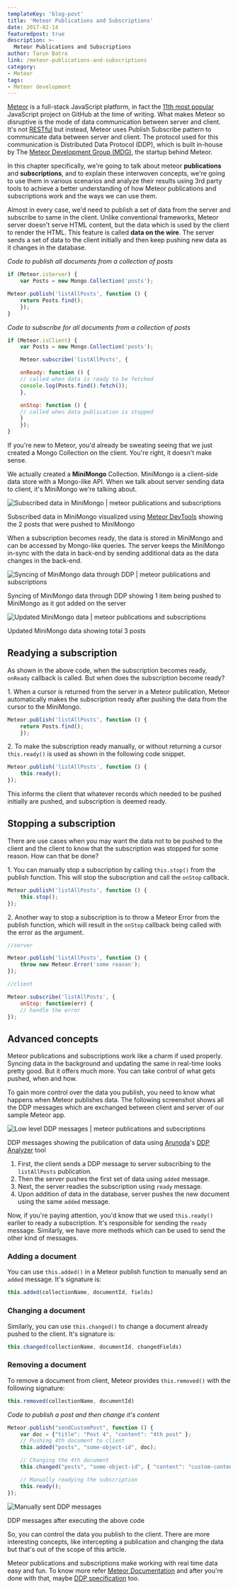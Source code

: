 ```yaml
---
templateKey: 'blog-post'
title: 'Meteor Publications and Subscriptions'
date: 2017-02-14
featuredpost: true
description: >-
  Meteor Publications and Subscriptions
author: Tarun Batra
link: /meteor-publications-and-subscriptions
category:
- Meteor
tags:
- Meteor development
---
```


[Meteor](https://www.meteor.com/) is a full-stack JavaScript platform, in fact the [11th most popular](http://stats.js.org/) JavaScript project on GitHub at the time of writing. What makes Meteor so disruptive is the mode of data communication between server and client. It's not [RESTful](https://en.wikipedia.org/wiki/Representational_state_transfer) but instead, Meteor uses Publish Subscribe pattern to communicate data between server and client. The protocol used for this communication is Distributed Data Protocol (DDP), which is built in-house by The [Meteor Development Group (MDG)](https://www.meteor.com/company), the startup behind Meteor.

In this chapter specifically, we're going to talk about meteor **publications** and **subscriptions**, and to explain these interwoven concepts, we're going to use them in various scenarios and analyze their results using 3rd party tools to achieve a better understanding of how Meteor publications and subscriptions work and the ways we can use them.

Almost in every case, we'd need to publish a set of data from the server and subscribe to same in the client. Unlike conventional frameworks, Meteor server doesn't serve HTML content, but the data which is used by the client to render the HTML. This feature is called **data on the wire**. The server sends a set of data to the client initially and then keep pushing new data as it changes in the database.

_Code to publish all documents from a collection of posts_
    
    
```js
if (Meteor.isServer) {
    var Posts = new Mongo.Collection('posts');

Meteor.publish('listAllPosts', function () {
    return Posts.find();
    });
}
```
    
    

_Code to subscribe for all documents from a collection of posts_
    
```js
if (Meteor.isClient) {
    var Posts = new Mongo.Collection('posts');

    Meteor.subscribe('listAllPosts', {

    onReady: function () {
    // called when data is ready to be fetched
    console.log(Posts.find().fetch());
    },

    onStop: function () {
    // called when data publication is stopped
    }
    });
}
``` 
    

If you're new to Meteor, you'd already be sweating seeing that we just created a Mongo Collection on the client. You're right, it doesn't make sense.

We actually created a **MiniMongo** Collection. MiniMongo is a client-side data store with a Mongo-like API. When we talk about server sending data to client, it's MiniMongo we're talking about.

![Subscribed data in MiniMongo | meteor publications and subscriptions](./images/Screenshot-from-2016-07-19-20-44-19.png)

Subscribed data in MiniMongo visualized using [Meteor DevTools](https://github.com/thebakeryio/meteor-devtools) showing the 2 posts that were pushed to MiniMongo

 

When a subscription becomes ready, the data is stored in MiniMongo and can be accessed by Mongo-like queries. The server keeps the MiniMongo in-sync with the data in back-end by sending additional data as the data changes in the back-end.

![Syncing of MiniMongo data through DDP | meteor publications and subscriptions](./images/Screenshot-from-2016-07-19-20-45-28.png)

Syncing of MiniMongo data through DDP showing 1 item being pushed to MiniMongo as it got added on the server

 

![Updated MiniMongo data | meteor publications and subscriptions](./images/Screenshot-from-2016-07-19-21-11-01.png)

Updated MiniMongo data showing total 3 posts

 

## Readying a subscription

As shown in the above code, when the subscription becomes ready, `onReady` callback is called. But when does the subscription become ready?

1\. When a cursor is returned from the server in a Meteor publication, Meteor automatically makes the subscription ready after pushing the data from the cursor to the MiniMongo.
    
```js 
Meteor.publish('listAllPosts', function () {
    return Posts.find();
    });
``` 
    

2\. To make the subscription ready manually, or without returning a cursor `this.ready()` is used as shown in the following code snippet.
    
```js 
Meteor.publish('listAllPosts', function () {
    this.ready();
});
```  
    

This informs the client that whatever records which needed to be pushed initially are pushed, and subscription is deemed ready.

## 

## Stopping a subscription

There are use cases when you may want the data not to be pushed to the client and the client to know that the subscription was stopped for some reason. How can that be done?

1\. You can manually stop a subscription by calling `this.stop()` from the publish function. This will stop the subscription and call the `onStop` callback.
    
```js 
Meteor.publish('listAllPosts', function () {
    this.stop();
});
```
    

2\. Another way to stop a subscription is to throw a Meteor Error from the publish function, which will result in the `onStop` callback being called with the error as the argument.
    
```js
//server

Meteor.publish('listAllPosts', function () {
    throw new Meteor.Error('some reason');
});

//client

Meteor.subscribe('listAllPosts', {
    onStop: function(err) {
    // handle the error
});
```

## 

## Advanced concepts

Meteor publications and subscriptions work like a charm if used properly. Syncing data in the background and updating the same in real-time looks pretty good. But it offers much more. You can take control of what gets pushed, when and how.

To gain more control over the data you publish, you need to know what happens when Meteor publishes data. The following screenshot shows all the DDP messages which are exchanged between client and server of our sample Meteor app.

![Low level DDP messages | meteor publications and subscriptions](./images/Screenshot-1-1.png)

DDP messages showing the publication of data using [Arunoda](https://github.com/arunoda)'s [DDP Analyzer](https://github.com/arunoda/meteor-ddp-analyzer) tool

1. First, the client sends a DDP message to server subscribing to the `listAllPosts` publication.
2. Then the server pushes the first set of data using `added` message.
3. Next, the server readies the subscription using `ready` message.
4. Upon addition of data in the database, server pushes the new document using the same `added` message.

 

Now, if you're paying attention, you'd know that we used `this.ready()` earlier to ready a subscription. It's responsible for sending the `ready` message. Similarly, we have more methods which can be used to send the other kind of messages.

### Adding a document

You can use `this.added()` in a Meteor publish function to manually send an `added` message. It's signature is:
    
    
```js
this.added(collectionName, documentId, fields)
```

### 

### Changing a document

Similarly, you can use `this.changed()` to change a document already pushed to the client. It's signature is:
    
```js    
this.changed(collectionName, documentId, changedFields)
```

### 

### Removing a document

To remove a document from client, Meteor provides `this.removed()` with the following signature:
    
```js    
this.removed(collectionName, documentId)
```
    

_Code to publish a post and then change it's content_
    
```  js
Meteor.publish("sendCustomPost", function () {
    var doc = {"title": "Post 4", "content": "4th post" };
    // Pushing 4th document to client
    this.added("posts", "some-object-id", doc);

    // Changing the 4th document 
    this.changed("posts", "some-object-id", { "content": "custom-content" });

    // Manually readying the subscription
    this.ready(); 
});
```   
    

![Manually sent DDP messages](./images/Screenshot-from-2016-07-20-15-22-29.png)

DDP messages after executing the above code

So, you can control the data you publish to the client. There are more interesting concepts, like intercepting a publication and changing the data but that's out of the scope of this article.

Meteor publications and subscriptions make working with real time data easy and fun. To know more refer [Meteor Documentation](http://docs.meteor.com/) and after you're done with that, maybe [DDP specification](https://github.com/meteor/meteor/blob/devel/packages/ddp/DDP.md) too.